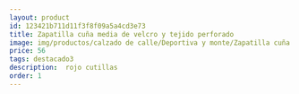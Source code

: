 ```yaml
---
layout: product
id: 123421b711d11f3f8f09a5a4cd3e73
title: Zapatilla cuña media de velcro y tejido perforado
image: img/productos/calzado de calle/Deportiva y monte/Zapatilla cuña media de velcro y tejido perforado=56=destacado3= rojo cutillas.webp
price: 56
tags: destacado3
description:  rojo cutillas
order: 1
---
```

